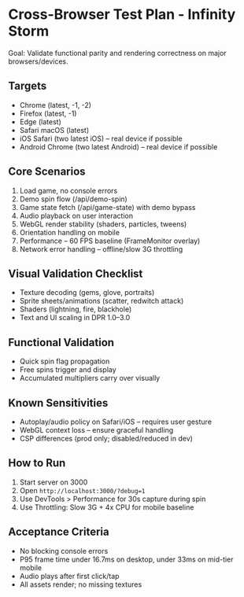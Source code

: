 # Cross-Browser Test Plan - Infinity Storm

Goal: Validate functional parity and rendering correctness on major browsers/devices.

## Targets
- Chrome (latest, -1, -2)
- Firefox (latest, -1)
- Edge (latest)
- Safari macOS (latest)
- iOS Safari (two latest iOS) – real device if possible
- Android Chrome (two latest Android) – real device if possible

## Core Scenarios
1. Load game, no console errors
2. Demo spin flow (/api/demo-spin)
3. Game state fetch (/api/game-state) with demo bypass
4. Audio playback on user interaction
5. WebGL render stability (shaders, particles, tweens)
6. Orientation handling on mobile
7. Performance – 60 FPS baseline (FrameMonitor overlay)
8. Network error handling – offline/slow 3G throttling

## Visual Validation Checklist
- Texture decoding (gems, glove, portraits)
- Sprite sheets/animations (scatter, redwitch attack)
- Shaders (lightning, fire, blackhole)
- Text and UI scaling in DPR 1.0–3.0

## Functional Validation
- Quick spin flag propagation
- Free spins trigger and display
- Accumulated multipliers carry over visually

## Known Sensitivities
- Autoplay/audio policy on Safari/iOS – requires user gesture
- WebGL context loss – ensure graceful handling
- CSP differences (prod only; disabled/reduced in dev)

## How to Run
1. Start server on 3000
2. Open `http://localhost:3000/?debug=1`
3. Use DevTools > Performance for 30s capture during spin
4. Use Throttling: Slow 3G + 4x CPU for mobile baseline

## Acceptance Criteria
- No blocking console errors
- P95 frame time under 16.7ms on desktop, under 33ms on mid-tier mobile
- Audio plays after first click/tap
- All assets render; no missing textures










